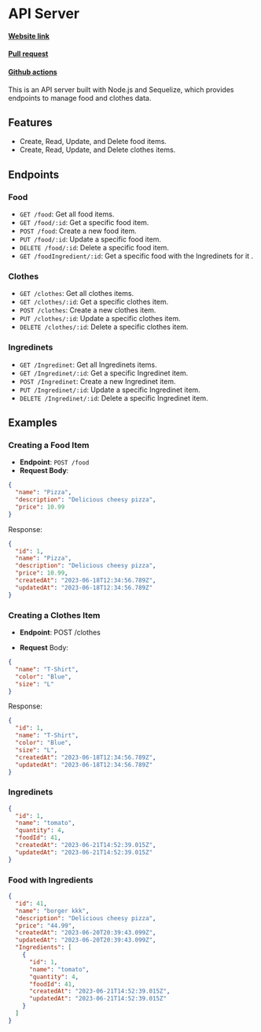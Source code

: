 # API Server

#### [Website link](https://basic-api-server-tbyg.onrender.com/)
#### [Pull request](https://github.com/saleh2001k/api-server/pull/4)
#### [Github actions](https://github.com/saleh2001k/api-server/actions)


This is an API server built with Node.js and Sequelize, which provides endpoints to manage food and clothes data.

## Features

- Create, Read, Update, and Delete food items.
- Create, Read, Update, and Delete clothes items.

## Endpoints

### Food

- `GET /food`: Get all food items.
- `GET /food/:id`: Get a specific food item.
- `POST /food`: Create a new food item.
- `PUT /food/:id`: Update a specific food item.
- `DELETE /food/:id`: Delete a specific food item.
- `GET /foodIngredient/:id`: Get a specific food with the Ingredinets for it .



### Clothes

- `GET /clothes`: Get all clothes items.
- `GET /clothes/:id`: Get a specific clothes item.
- `POST /clothes`: Create a new clothes item.
- `PUT /clothes/:id`: Update a specific clothes item.
- `DELETE /clothes/:id`: Delete a specific clothes item.

### Ingredinets

- `GET /Ingredinet`: Get all Ingredinets items.
- `GET /Ingredinet/:id`: Get a specific Ingredinet item.
- `POST /Ingredinet`: Create a new Ingredinet item.
- `PUT /Ingredinet/:id`: Update a specific Ingredinet item.
- `DELETE /Ingredinet/:id`: Delete a specific Ingredinet item.

## Examples

### Creating a Food Item

- **Endpoint**: `POST /food`
- **Request Body**:

```json
{
  "name": "Pizza",
  "description": "Delicious cheesy pizza",
  "price": 10.99
}
```

Response:

```json
{
  "id": 1,
  "name": "Pizza",
  "description": "Delicious cheesy pizza",
  "price": 10.99,
  "createdAt": "2023-06-18T12:34:56.789Z",
  "updatedAt": "2023-06-18T12:34:56.789Z"
}
```

### Creating a Clothes Item

- **Endpoint**: POST /clothes

- **Request** Body:

```json
{
  "name": "T-Shirt",
  "color": "Blue",
  "size": "L"
}
```

Response:

```json
{
  "id": 1,
  "name": "T-Shirt",
  "color": "Blue",
  "size": "L",
  "createdAt": "2023-06-18T12:34:56.789Z",
  "updatedAt": "2023-06-18T12:34:56.789Z"
}
```

### Ingredinets

```json
{
  "id": 1,
  "name": "tomato",
  "quantity": 4,
  "foodId": 41,
  "createdAt": "2023-06-21T14:52:39.015Z",
  "updatedAt": "2023-06-21T14:52:39.015Z"
}
```

### Food with Ingredients

```json
{
  "id": 41,
  "name": "borger kkk",
  "description": "Delicious cheesy pizza",
  "price": "44.99",
  "createdAt": "2023-06-20T20:39:43.099Z",
  "updatedAt": "2023-06-20T20:39:43.099Z",
  "Ingredients": [
    {
      "id": 1,
      "name": "tomato",
      "quantity": 4,
      "foodId": 41,
      "createdAt": "2023-06-21T14:52:39.015Z",
      "updatedAt": "2023-06-21T14:52:39.015Z"
    }
  ]
}
```
